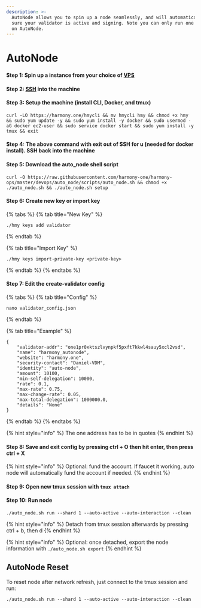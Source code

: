 ```yaml
---
description: >-
  AutoNode allows you to spin up a node seamlessly, and will automatically make
  sure your validator is active and signing. Note you can only run one bls key
  on AutoNode.
---
```


# AutoNode

#### Step 1: Spin up a instance from your choice of [VPS](first-time-setup/cloud-guides/) 

#### Step 2: [SSH](https://app.gitbook.com/@harmony-one/s/home/~/drafts/-M4Hp__k-6ugB9jMYj6E/validators/first-time-setup/cloud-guides/aws#step-2-connecting-to-your-aws-instance) into the machine

#### Step 3: Setup the machine \(install CLI, Docker, and tmux\) 

```text
curl -LO https://harmony.one/hmycli && mv hmycli hmy && chmod +x hmy && sudo yum update -y && sudo yum install -y docker && sudo usermod -aG docker ec2-user && sudo service docker start && sudo yum install -y tmux && exit
```

#### Step 4: The above command with exit out of SSH for u \(needed for docker install\). SSH back into the machine

#### Step 5: Download the auto\_node shell script

```text
curl -O https://raw.githubusercontent.com/harmony-one/harmony-ops/master/devops/auto_node/scripts/auto_node.sh && chmod +x ./auto_node.sh && ./auto_node.sh setup
```

#### Step 6: Create new key or import key 

{% tabs %}
{% tab title="New Key" %}
```text
./hmy keys add validator
```
{% endtab %}

{% tab title="Import Key" %}
```
./hmy keys import-private-key <private-key>
```
{% endtab %}
{% endtabs %}

#### Step 7: Edit the create-validator config

{% tabs %}
{% tab title="Config" %}
```text
nano validator_config.json
```
{% endtab %}

{% tab title="Example" %}
```
{
    "validator-addr": "one1pr0xktszlvynpkf5pxft7kkwl4sauy5xcl2vsd",
    "name": "harmony_autonode",
    "website": "harmony.one",
    "security-contact": "Daniel-VDM",
    "identity": "auto-node",
    "amount": 10100,
    "min-self-delegation": 10000,
    "rate": 0.1,
    "max-rate": 0.75,
    "max-change-rate": 0.05,
    "max-total-delegation": 1000000.0,
    "details": "None"
}
```
{% endtab %}
{% endtabs %}

{% hint style="info" %}
The one address has to be in quotes
{% endhint %}

#### Step 8: Save and exit config by pressing ctrl + O then hit enter, then press ctrl + X

{% hint style="info" %}
Optional: fund the account. If faucet it working, auto node will automatically fund the account if needed.
{% endhint %}

#### Step 9: Open new tmux session with `tmux attach` 

#### Step 10: Run node

```text
./auto_node.sh run --shard 1 --auto-active --auto-interaction --clean
```

{% hint style="info" %}
Detach from tmux session afterwards by pressing ctrl + b, then d 
{% endhint %}

{% hint style="info" %}
Optional: once detached, export the node information with `./auto_node.sh export`
{% endhint %}

## AutoNode Reset 

To reset node after network refresh, just connect to the tmux session and run: 

```text
./auto_node.sh run --shard 1 --auto-active --auto-interaction --clean
```

